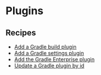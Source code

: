 # Plugins

## Recipes

* [Add a Gradle build plugin](./addbuildplugin.md)
* [Add a Gradle settings plugin](./addsettingsplugin.md)
* [Add the Gradle Enterprise plugin](./addgradleenterprise.md)
* [Update a Gradle plugin by id](./upgradepluginversion.md)


